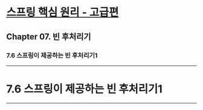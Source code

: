 # <a href = "../README.md" target="_blank">스프링 핵심 원리 - 고급편</a>
## Chapter 07. 빈 후처리기
### 7.6 스프링이 제공하는 빈 후처리기1


---

# 7.6 스프링이 제공하는 빈 후처리기1

---
